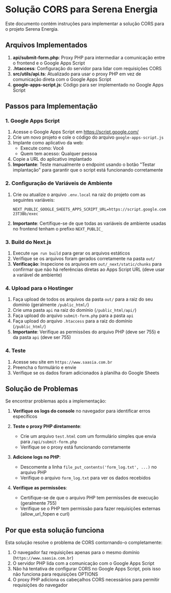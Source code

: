 # Solução CORS para Serena Energia

Este documento contém instruções para implementar a solução CORS para o projeto Serena Energia.

## Arquivos Implementados

1. **api/submit-form.php**: Proxy PHP para intermediar a comunicação entre o frontend e o Google Apps Script
2. **.htaccess**: Configuração do servidor para lidar com requisições CORS
3. **src/utils/api.ts**: Atualizado para usar o proxy PHP em vez de comunicação direta com o Google Apps Script
4. **google-apps-script.js**: Código para ser implementado no Google Apps Script

## Passos para Implementação

### 1. Google Apps Script

1. Acesse o Google Apps Script em https://script.google.com/
2. Crie um novo projeto e cole o código do arquivo `google-apps-script.js`
3. Implante como aplicativo da web:
   - Execute como: Você
   - Quem tem acesso: Qualquer pessoa
4. Copie a URL do aplicativo implantado
5. **Importante**: Teste manualmente o endpoint usando o botão "Testar implantação" para garantir que o script está funcionando corretamente

### 2. Configuração de Variáveis de Ambiente

1. Crie ou atualize o arquivo `.env.local` na raiz do projeto com as seguintes variáveis:

   ```env
   NEXT_PUBLIC_GOOGLE_SHEETS_APPS_SCRIPT_URL=https://script.google.com/macros/s/AKfycbxRl7o0nVZ5bpfqZX_NxQYd7fV9p4LPCIwH7ubCKbF5ujKyX4wLwxBp4sFvz-23T3Bb/exec
   ```

2. **Importante**: Certifique-se de que todas as variáveis de ambiente usadas no frontend tenham o prefixo `NEXT_PUBLIC_`

### 3. Build do Next.js

1. Execute `npm run build` para gerar os arquivos estáticos
2. Verifique se os arquivos foram gerados corretamente na pasta `out/`
3. **Verificação**: Inspecione os arquivos em `out/_next/static/chunks` para confirmar que não há referências diretas ao Apps Script URL (deve usar a variável de ambiente)

### 4. Upload para o Hostinger

1. Faça upload de todos os arquivos da pasta `out/` para a raiz do seu domínio (geralmente `/public_html/`)
2. Crie uma pasta `api` na raiz do domínio (`/public_html/api/`)
3. Faça upload do arquivo `submit-form.php` para a pasta `api`
4. Faça upload do arquivo `.htaccess` para a raiz do domínio (`/public_html/`)
5. **Importante**: Verifique as permissões do arquivo PHP (deve ser 755) e da pasta `api` (deve ser 755)

### 4. Teste

1. Acesse seu site em `https://www.saasia.com.br`
2. Preencha o formulário e envie
3. Verifique se os dados foram adicionados à planilha do Google Sheets

## Solução de Problemas

Se encontrar problemas após a implementação:

1. **Verifique os logs do console** no navegador para identificar erros específicos

2. **Teste o proxy PHP diretamente**:
   - Crie um arquivo `test.html` com um formulário simples que envia para `/api/submit-form.php`
   - Verifique se o proxy está funcionando corretamente

3. **Adicione logs no PHP**:
   - Descomente a linha `file_put_contents('form_log.txt', ...)` no arquivo PHP
   - Verifique o arquivo `form_log.txt` para ver os dados recebidos

4. **Verifique as permissões**:
   - Certifique-se de que o arquivo PHP tem permissões de execução (geralmente 755)
   - Verifique se o PHP tem permissão para fazer requisições externas (allow_url_fopen e curl)

## Por que esta solução funciona

Esta solução resolve o problema de CORS contornando-o completamente:

1. O navegador faz requisições apenas para o mesmo domínio (`https://www.saasia.com.br`)
2. O servidor PHP lida com a comunicação com o Google Apps Script
3. Não há tentativa de configurar CORS no Google Apps Script, pois isso não funciona para requisições OPTIONS
4. O proxy PHP adiciona os cabeçalhos CORS necessários para permitir requisições do navegador
